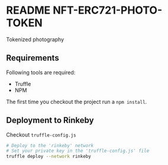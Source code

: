 # README NFT-ERC721-PHOTO-TOKEN

Tokenized photography

## Requirements

Following tools are required:

- Truffle
- NPM

The first time you checkout the project run a `npm install`.

## Deployment to Rinkeby

Checkout `truffle-config.js`

```bash
# Deploy to the 'rinkeby' network
# Set your private key in the 'truffle-config.js' file
truffle deploy --network rinkeby
```
